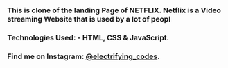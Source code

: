 ### This is clone of the landing Page of NETFLIX. Netflix is a Video streaming Website that is used by a lot of peopl

### Technologies Used: - HTML, CSS & JavaScript.

### Find me on Instagram: [@electrifying_codes][instagram].

[instagram]: https://www.instagram.com/electrifying_codes
